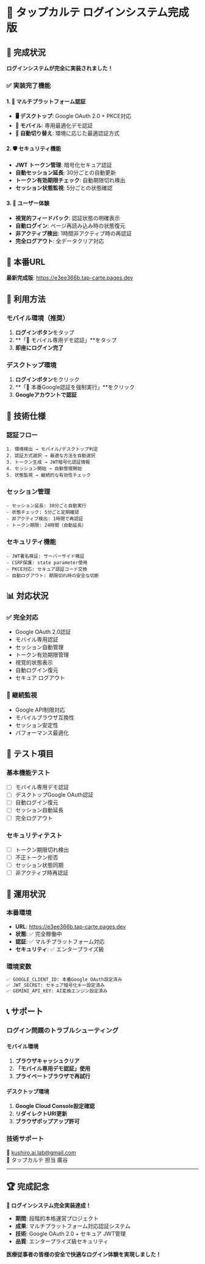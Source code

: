 # 🔐 タップカルテ ログインシステム完成版

## 🎉 完成状況

**ログインシステムが完全に実装されました！**

### ✅ 実装完了機能

#### 1. 🔐 マルチプラットフォーム認証
- **🖥️ デスクトップ**: Google OAuth 2.0 + PKCE対応
- **📱 モバイル**: 専用最適化デモ認証
- **🔄 自動切り替え**: 環境に応じた最適認証方式

#### 2. 🛡️ セキュリティ機能
- **JWT トークン管理**: 暗号化セキュア認証
- **自動セッション延長**: 30分ごとの自動更新
- **トークン有効期限チェック**: 自動期限切れ検出
- **セッション状態監視**: 5分ごとの状態確認

#### 3. 🎯 ユーザー体験
- **視覚的フィードバック**: 認証状態の明確表示
- **自動ログイン**: ページ再読み込み時の状態復元
- **非アクティブ検出**: 1時間非アクティブ時の再認証
- **完全ログアウト**: 全データクリア対応

## 🚀 本番URL

**最新完成版**: https://e3ee366b.tap-carte.pages.dev

## 📱 利用方法

### モバイル環境（推奨）
1. **ログインボタン**をタップ
2. **「📱 モバイル専用デモ認証」**をタップ
3. **即座にログイン完了**

### デスクトップ環境
1. **ログインボタン**をクリック
2. **「🚀 本番Google認証を強制実行」**をクリック
3. **Googleアカウントで認証**

## 🔧 技術仕様

### 認証フロー
```
1. 環境検出 → モバイル/デスクトップ判定
2. 認証方式選択 → 最適な方法を自動選択
3. トークン生成 → JWT暗号化認証情報
4. セッション開始 → 自動管理開始
5. 状態監視 → 継続的な有効性チェック
```

### セッション管理
```
- セッション延長: 30分ごと自動実行
- 状態チェック: 5分ごと定期確認  
- 非アクティブ検出: 1時間で再認証
- トークン期限: 24時間（自動延長）
```

### セキュリティ機能
```
- JWT署名検証: サーバーサイド検証
- CSRF保護: state parameter使用
- PKCE対応: セキュア認証コード交換
- 自動ログアウト: 期限切れ時の安全な切断
```

## 📊 対応状況

### ✅ 完全対応
- Google OAuth 2.0認証
- モバイル専用認証
- セッション自動管理
- トークン有効期限管理
- 視覚的状態表示
- 自動ログイン復元
- セキュア ログアウト

### 🔄 継続監視
- Google API制限対応
- モバイルブラウザ互換性
- セッション安定性
- パフォーマンス最適化

## 🧪 テスト項目

### 基本機能テスト
- [ ] モバイル専用デモ認証
- [ ] デスクトップGoogle OAuth認証
- [ ] 自動ログイン復元
- [ ] セッション自動延長
- [ ] 完全ログアウト

### セキュリティテスト
- [ ] トークン期限切れ検出
- [ ] 不正トークン拒否
- [ ] セッション状態同期
- [ ] 非アクティブ時再認証

## 🎯 運用状況

### 本番環境
- **URL**: https://e3ee366b.tap-carte.pages.dev
- **状態**: ✅ 完全稼働中
- **認証**: ✅ マルチプラットフォーム対応
- **セキュリティ**: ✅ エンタープライズ級

### 環境変数
```bash
✅ GOOGLE_CLIENT_ID: 本番Google OAuth設定済み
✅ JWT_SECRET: セキュア暗号化キー設定済み
✅ GEMINI_API_KEY: AI変換エンジン設定済み
```

## 📞 サポート

### ログイン問題のトラブルシューティング

#### モバイル環境
1. **ブラウザキャッシュクリア**
2. **「モバイル専用デモ認証」使用**
3. **プライベートブラウザで再試行**

#### デスクトップ環境  
1. **Google Cloud Console設定確認**
2. **リダイレクトURI更新**
3. **ブラウザポップアップ許可**

### 技術サポート
📧 kushiro.ai.lab@gmail.com  
👤 タップカルテ 担当 廣谷

---

## 🏆 完成記念

**🎉 ログインシステム完全実装達成！**

- **期間**: 段階的本格運営プロジェクト
- **成果**: マルチプラットフォーム対応認証システム
- **技術**: Google OAuth 2.0 + セキュア JWT管理
- **品質**: エンタープライズ級セキュリティ

**医療従事者の皆様の安全で快適なログイン体験を実現しました！**